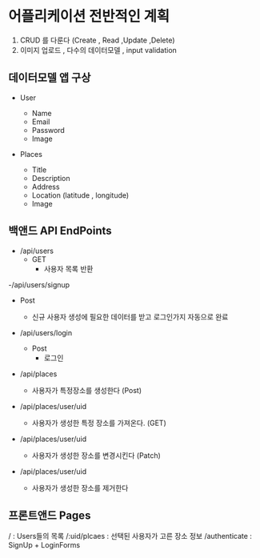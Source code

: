 # 어플리케이션 전반적인 계획
1. CRUD 를 다룬다 (Create , Read ,Update ,Delete)
2. 이미지 업로드 , 다수의 데이터모델 , input validation


## 데이터모델 앱 구상
- User
  - Name
  - Email
  - Password
  - Image

- Places
  - Title
  - Description
  - Address
  - Location (latitude , longitude) 
  - Image


## 백앤드 API EndPoints
- /api/users
  - GET
    - 사용자 목록 반환

-/api/users/signup
  - Post
    - 신규 사용자 생성에 필요한 데이터를 받고 로그인가지 자동으로 완료

- /api/users/login
  - Post
    - 로그인

- /api/places
  - 사용자가 특정장소를 생성한다 (Post)

- /api/places/user/uid
  - 사용자가 생성한 특정 장소를 가져온다. (GET)

- /api/places/user/uid
  - 사용자가 생성한 장소를 변경시킨다 (Patch) 

- /api/places/user/uid
  - 사용자가 생성한 장소를 제거한다

## 프론트앤드 Pages
/ : Users들의 목록
/:uid/plcaes : 선택된 사용자가 고른 장소 정보
/authenticate : SignUp + LoginForms 